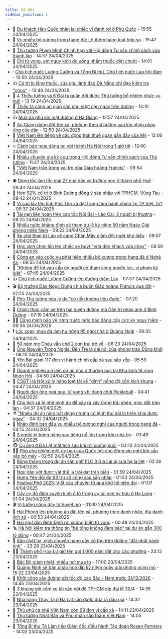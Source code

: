 ```yaml
---
title: Xã Hội
sidebar_position: 1
---
```


<!-- dantri-xa-hoi:START -->
- 🫣 [Du khách Hàn Quốc nhận lại chiếc ví đánh rơi ở Phú Quốc](https://dantri.com.vn/xa-hoi/du-khach-han-quoc-nhan-lai-chiec-vi-danh-roi-o-phu-quoc-20250424191541056.htm) - 15:55 24/04/2025
- 💼 [Vụ nhiều bộ xương trong hang đá: Lộ thêm hàng loạt hộp sọ](https://dantri.com.vn/xa-hoi/vu-nhieu-bo-xuong-trong-hang-da-lo-them-hang-loat-hop-so-20250424215626842.htm) - 15:47 24/04/2025
- 🎊 [Thủ tướng Phạm Minh Chính họp với Hội đồng Tư vấn chính sách vừa thành lập](https://dantri.com.vn/xa-hoi/thu-tuong-pham-minh-chinh-hop-voi-hoi-dong-tu-van-chinh-sach-vua-thanh-lap-20250424210100196.htm) - 14:57 24/04/2025
- 🙉 [Chị tử vong, em nguy kịch do uống nhầm thuốc diệt chuột](https://dantri.com.vn/xa-hoi/chi-tu-vong-em-nguy-kich-do-uong-nham-thuoc-diet-chuot-20250424192419425.htm) - 14:01 24/04/2025
- 🕯 [Chủ tịch nước Lương Cường và Tổng Bí thư, Chủ tịch nước Lào hội đàm](https://dantri.com.vn/xa-hoi/chu-tich-nuoc-luong-cuong-va-tong-bi-thu-chu-tich-nuoc-lao-hoi-dam-20250424204542968.htm) - 13:50 24/04/2025
- 👍 [Cử tri lo lắng thuốc, sữa giả, lãnh đạo Đà Nẵng chỉ đạo kiểm tra &quot;nóng&quot;](https://dantri.com.vn/xa-hoi/cu-tri-lo-lang-thuoc-sua-gia-lanh-dao-da-nang-chi-dao-kiem-tra-nong-20250424175948875.htm) - 13:46 24/04/2025
- 🤖 [4 Thiếu tướng và 6 Đại tá quân đội được Thủ tướng bổ nhiệm chức vụ mới](https://dantri.com.vn/xa-hoi/4-thieu-tuong-va-6-dai-ta-quan-doi-duoc-thu-tuong-bo-nhiem-chuc-vu-moi-20250424200647173.htm) - 13:19 24/04/2025
- 🙉 [Thiếu tá công an giúp sản phụ vượt cạn ngay trên đường](https://dantri.com.vn/xa-hoi/thieu-ta-cong-an-giup-san-phu-vuot-can-ngay-tren-duong-20250424190027449.htm) - 13:10 24/04/2025
- 👍 [Mưa đá phủ kín mặt đường ở Hà Giang](https://dantri.com.vn/xa-hoi/mua-da-phu-kin-mat-duong-o-ha-giang-20250424192159154.htm) - 12:57 24/04/2025
- 🗽 [An Giang dừng đặt tên xã, phường theo 4 hướng sau khi nhận phản ứng của dân](https://dantri.com.vn/xa-hoi/an-giang-dung-dat-ten-xa-phuong-theo-4-huong-sau-khi-nhan-phan-ung-cua-dan-20250424172510886.htm) - 12:50 24/04/2025
- 🗽 [Việt Nam lên tiếng về các động thái thuế quan gần đây của Mỹ](https://dantri.com.vn/xa-hoi/viet-nam-len-tieng-ve-cac-dong-thai-thue-quan-gan-day-cua-my-20250424174146345.htm) - 12:06 24/04/2025
- 🔥 [Cảnh báo mưa dông tại nội thành Hà Nội trong 1 giờ tới](https://dantri.com.vn/xa-hoi/canh-bao-mua-dong-tai-noi-thanh-ha-noi-trong-1-gio-toi-20250424184224553.htm) - 12:00 24/04/2025
- 🦒 [Nhiều chuyên gia kỳ cựu trong Hội đồng Tư vấn chính sách của Thủ tướng](https://dantri.com.vn/xa-hoi/nhieu-chuyen-gia-ky-cuu-trong-hoi-dong-tu-van-chinh-sach-cua-thu-tuong-20250424181956063.htm) - 11:47 24/04/2025
- 🧐 [&quot;Việt Nam trân trọng vai trò của Giáo hoàng Francis&quot;](https://dantri.com.vn/xa-hoi/viet-nam-tran-trong-vai-tro-cua-giao-hoang-francis-20250424164325005.htm) - 09:54 24/04/2025
- ⛽️ [Dông lốc làm tốc mái 27 nhà dân và trường học ở thành phố Huế](https://dantri.com.vn/xa-hoi/dong-loc-lam-toc-mai-27-nha-dan-va-truong-hoc-o-thanh-pho-hue-20250424161744989.htm) - 09:43 24/04/2025
- 🚀 [Hơn 92% cử tri ở Bình Dương đồng ý sáp nhập với TPHCM, Vũng Tàu](https://dantri.com.vn/xa-hoi/hon-92-cu-tri-o-binh-duong-dong-y-sap-nhap-voi-tphcm-vung-tau-20250424155204414.htm) - 09:42 24/04/2025
- 🦒 [Vì sao lấy tên tỉnh Phú Thọ và đặt trung tâm hành chính tại TP Việt Trì?](https://dantri.com.vn/xa-hoi/vi-sao-lay-ten-tinh-phu-tho-va-dat-trung-tam-hanh-chinh-tai-tp-viet-tri-20250424161355998.htm) - 09:37 24/04/2025
- 🦅 [Tai nạn liên hoàn trên cao tốc Nội Bài - Lào Cai, 2 người bị thương](https://dantri.com.vn/xa-hoi/tai-nan-lien-hoan-tren-cao-toc-noi-bai-lao-cai-2-nguoi-bi-thuong-20250424162006130.htm) - 09:25 24/04/2025
- 🚀 [Nhiều nước khẳng định sẽ tham dự lễ kỷ niệm 50 năm Ngày Giải phóng miền Nam](https://dantri.com.vn/xa-hoi/nhieu-nuoc-khang-dinh-se-tham-du-le-ky-niem-50-nam-ngay-giai-phong-mien-nam-20250424161731065.htm) - 09:22 24/04/2025
- 🦅 [Xe chở than từ Lào về cảng Chân Mây giảm đột ngột khó hiểu](https://dantri.com.vn/xa-hoi/xe-cho-than-tu-lao-ve-cang-chan-may-giam-dot-ngot-kho-hieu-20250424154758911.htm) - 09:07 24/04/2025
- 🤠 [Học sinh chen lấn lên chiếc xe buýt &quot;vừa đón khách vừa chạy&quot;](https://dantri.com.vn/xa-hoi/hoc-sinh-chen-lan-len-chiec-xe-buyt-vua-don-khach-vua-chay-20250424153315066.htm) - 08:59 24/04/2025
- 💄 [Công an vào cuộc vụ phát hiện nhiều bộ xương trong hang đá ở Nghệ An](https://dantri.com.vn/xa-hoi/cong-an-vao-cuoc-vu-phat-hien-nhieu-bo-xuong-trong-hang-da-o-nghe-an-20250424140105028.htm) - 08:55 24/04/2025
- 🥷 [&quot;Không để lọt vào cấp ủy người có tham vọng quyền lực, vi phạm kỷ luật&quot;](https://dantri.com.vn/xa-hoi/khong-de-lot-vao-cap-uy-nguoi-co-tham-vong-quyen-luc-vi-pham-ky-luat-20250424143840858.htm) - 07:45 24/04/2025
- 👍 [Chủ tịch nước Lương Cường lên đường thăm Lào](https://dantri.com.vn/xa-hoi/chu-tich-nuoc-luong-cuong-len-duong-tham-lao-20250424143026765.htm) - 07:37 24/04/2025
- 🎬 [Bộ trưởng Đào Ngọc Dung chia buồn Giáo hoàng Francis qua đời](https://dantri.com.vn/xa-hoi/bo-truong-dao-ngoc-dung-chia-buon-giao-hoang-francis-qua-doi-20250424135740023.htm) - 07:25 24/04/2025
- 🦒 [Phó Thủ tướng nêu lý do &quot;có tiền không tiêu được&quot;](https://dantri.com.vn/xa-hoi/pho-thu-tuong-neu-ly-do-co-tien-khong-tieu-duoc-20250424141435305.htm) - 07:20 24/04/2025
- 🌊 [Chính thức cấm xe trên hai tuyến đường mà Dân trí phản ánh ở Bình Dương](https://dantri.com.vn/xa-hoi/chinh-thuc-cam-xe-tren-hai-tuyen-duong-ma-dan-tri-phan-anh-o-binh-duong-20250424132258004.htm) - 07:19 24/04/2025
- 🧑‍💻 [Căng mình bảo vệ rừng trước mức báo động cấp cực kỳ nguy hiểm](https://dantri.com.vn/xa-hoi/cang-minh-bao-ve-rung-truoc-muc-bao-dong-cap-cuc-ky-nguy-hiem-20250424124358100.htm) - 06:34 24/04/2025
- 🕴 [Lốc xoáy, mưa đá làm hư hỏng 95 ngôi nhà ở Quảng Ngãi](https://dantri.com.vn/xa-hoi/loc-xoay-mua-da-lam-hu-hong-95-ngoi-nha-o-quang-ngai-20250424130805513.htm) - 06:32 24/04/2025
- 🤔 [50 năm mẹ Cháu vẫn chờ 2 con trai trở về](https://dantri.com.vn/xa-hoi/50-nam-me-chau-van-cho-2-con-trai-tro-ve-20250421115546950.htm) - 06:23 24/04/2025
- 💄 [Ông Nguyễn Trọng Nghĩa: Bến Tre là cái nôi của phong trào Đồng khởi](https://dantri.com.vn/xa-hoi/ong-nguyen-trong-nghia-ben-tre-la-cai-noi-cua-phong-trao-dong-khoi-20250424112112938.htm) - 06:10 24/04/2025
- 🧠 [Yên Bái giảm 117 đơn vị hành chính cấp xã sau sắp xếp](https://dantri.com.vn/xa-hoi/yen-bai-giam-117-don-vi-hanh-chinh-cap-xa-sau-sap-xep-20250424122853809.htm) - 05:59 24/04/2025
- 🦣 [Doanh nghiệp xin làm dự án nhà ở thương mại tại Khu kinh tế rộng Nhơn Hội](https://dantri.com.vn/xa-hoi/doanh-nghiep-xin-lam-du-an-nha-o-thuong-mai-tai-khu-kinh-te-rong-nhon-hoi-20250424113526894.htm) - 04:50 24/04/2025
- 💫 [CSGT Hà Nội xử lý hàng loạt tài xế &quot;dính&quot; nồng độ cồn kịch khung](https://dantri.com.vn/xa-hoi/csgt-ha-noi-xu-ly-hang-loat-tai-xe-dinh-nong-do-con-kich-khung-20250424112608394.htm) - 04:47 24/04/2025
- 🚀 [Người đàn ông ngã quỵ, tử vong khi đang chơi Pickleball](https://dantri.com.vn/xa-hoi/nguoi-dan-ong-nga-quy-tu-vong-khi-dang-choi-pickleball-20250424112540369.htm) - 04:41 24/04/2025
- 🤔 [Chủ tịch xã bị phê bình do để xảy ra xây dựng trái phép, múc đất tràn lan](https://dantri.com.vn/xa-hoi/chu-tich-xa-bi-phe-binh-do-de-xay-ra-xay-dung-trai-phep-muc-dat-tran-lan-20250424111246100.htm) - 04:37 24/04/2025
- ⚗️ [&quot;Nhiều dự án nằm bất động nhưng có lệnh thu hồi là triển khai được ngay&quot;](https://dantri.com.vn/xa-hoi/nhieu-du-an-nam-bat-dong-nhung-co-lenh-thu-hoi-la-trien-khai-duoc-ngay-20250424112527207.htm) - 04:32 24/04/2025
- 🫶 [Nhận định ban đầu vụ nhiều bộ xương nghi của người trong hang đá](https://dantri.com.vn/xa-hoi/nhan-dinh-ban-dau-vu-nhieu-bo-xuong-nghi-cua-nguoi-trong-hang-da-20250424103047187.htm) - 04:15 24/04/2025
- 🌮 [3 người bị bỏng nặng sau tiếng nổ lớn trong khu nhà trọ](https://dantri.com.vn/xa-hoi/3-nguoi-bi-bong-nang-sau-tieng-no-lon-trong-khu-nha-tro-20250424103128709.htm) - 03:49 24/04/2025
- 🐵 [Cụ ông ở Đà Lạt mất tích sau khi rơi xuống suối](https://dantri.com.vn/xa-hoi/cu-ong-o-da-lat-mat-tich-sau-khi-roi-xuong-suoi-20250424094438676.htm) - 03:10 24/04/2025
- 🧑‍🏫 [Phó chủ nhiệm một ủy ban của Quốc hội chủ động xin nghỉ khi sắp xếp bộ máy](https://dantri.com.vn/xa-hoi/pho-chu-nhiem-mot-uy-ban-cua-quoc-hoi-chu-dong-xin-nghi-khi-sap-xep-bo-may-20250424092111047.htm) - 02:50 24/04/2025
- 💫 [Rừng thông trong dự án sân golf FLC ở Gia Lai bị cưa hạ la liệt](https://dantri.com.vn/xa-hoi/rung-thong-trong-du-an-san-golf-flc-o-gia-lai-bi-cua-ha-la-liet-20250424085819255.htm) - 02:36 24/04/2025
- 🦩 [Ngư dân vớt được vật thể lạ trôi dạt trên biển](https://dantri.com.vn/xa-hoi/ngu-dan-vot-duoc-vat-the-la-troi-dat-tren-bien-20250424083141760.htm) - 01:59 24/04/2025
- 🦄 [Hưng Yên dôi dư 63 trụ sở công sau sáp nhập](https://dantri.com.vn/xa-hoi/hung-yen-doi-du-63-tru-so-cong-sau-sap-nhap-20250424081403816.htm) - 01:53 24/04/2025
- 💂 [Festival Phở 2025: Viết câu chuyện từ quá khứ tới hiện đại](https://dantri.com.vn/xa-hoi/festival-pho-2025-viet-cau-chuyen-tu-qua-khu-toi-hien-dai-20250424075500928.htm) - 01:07 24/04/2025
- 💄 [Cây cọ đổ đâm xuyên kính ô tô trong vụ tai nạn hy hữu ở Hạ Long](https://dantri.com.vn/xa-hoi/cay-co-do-dam-xuyen-kinh-o-to-trong-vu-tai-nan-hy-huu-o-ha-long-20250424075543376.htm) - 01:04 24/04/2025
- 🎬 [Vị tướng sống dậy từ huyệt mộ](https://dantri.com.vn/xa-hoi/vi-tuong-song-day-tu-huyet-mo-20250411121044173.htm) - 01:00 24/04/2025
- 👀 [Hải Phòng lên phương án đặt tên xã, phường theo danh nhân, địa danh lịch sử](https://dantri.com.vn/xa-hoi/hai-phong-len-phuong-an-dat-ten-xa-phuong-theo-danh-nhan-dia-danh-lich-su-20250424073131808.htm) - 00:53 24/04/2025
- 💃 [Hai ngư dân Bình Định rơi xuống biển tử vong](https://dantri.com.vn/xa-hoi/hai-ngu-dan-binh-dinh-roi-xuong-bien-tu-vong-20250423221737248.htm) - 00:48 24/04/2025
- 🪜 [Hà Nội kiểm tra thông tin &quot;bê tông không đảm bảo&quot; tại dự án gần 300 tỷ đồng](https://dantri.com.vn/xa-hoi/ha-noi-kiem-tra-thong-tin-be-tong-khong-dam-bao-tai-du-an-gan-300-ty-dong-20250424071836123.htm) - 00:47 24/04/2025
- 📝 [Sắp chặt hạ, dịch chuyển hàng cây cổ thụ trên đường &quot;đắt nhất hành tinh&quot;](https://dantri.com.vn/xa-hoi/sap-chat-ha-dich-chuyen-hang-cay-co-thu-tren-duong-dat-nhat-hanh-tinh-20250421152433592.htm) - 23:28 23/04/2025
- 🧑‍💻 [Thành phố Hoa Lư giữ tên gọi 1.000 năm đặt cho các phường](https://dantri.com.vn/xa-hoi/thanh-pho-hoa-lu-giu-ten-goi-1000-nam-dat-cho-cac-phuong-20250422152654055.htm) - 23:12 23/04/2025
- 👺 [Bắc Bộ giảm nhiệt, nhiều nơi mưa to](https://dantri.com.vn/xa-hoi/bac-bo-giam-nhiet-nhieu-noi-mua-to-20250423153559837.htm) - 17:00 23/04/2025
- 🌮 [Quảng Ninh sẽ bắn pháo hoa dịp kỷ niệm ngày giải phóng vùng mỏ](https://dantri.com.vn/xa-hoi/quang-ninh-se-ban-phao-hoa-dip-ky-niem-ngay-giai-phong-vung-mo-20250423220543480.htm) - 15:22 23/04/2025
- 🤭 [Khởi công xây đường sắt tốc độ cao Bắc - Nam trước 31/12/2026](https://dantri.com.vn/xa-hoi/khoi-cong-xay-duong-sat-toc-do-cao-bac-nam-truoc-31122026-20250423213752883.htm) - 14:45 23/04/2025
- 💪 [3 khung giờ cấm xe tải vào nội đô TPHCM dịp đại lễ 30/4](https://dantri.com.vn/xa-hoi/3-khung-gio-cam-xe-tai-vao-noi-do-tphcm-dip-dai-le-304-20250423202701607.htm) - 14:35 23/04/2025
- 🧰 [Nhà hàng Thủy Tạ ở Đà Lạt sắp được đưa ra đấu giá](https://dantri.com.vn/xa-hoi/nha-hang-thuy-ta-o-da-lat-sap-duoc-dua-ra-dau-gia-20250423210852673.htm) - 14:32 23/04/2025
- 🤡 [Thủ phủ cà phê Việt Nam còn 68 đơn vị cấp xã](https://dantri.com.vn/xa-hoi/thu-phu-ca-phe-viet-nam-con-68-don-vi-cap-xa-20250423164033452.htm) - 14:11 23/04/2025
- 🦆 [Thủ tướng Nhật Bản và Phu nhân sắp thăm Việt Nam](https://dantri.com.vn/xa-hoi/thu-tuong-nhat-ban-va-phu-nhan-sap-tham-viet-nam-20250423210344369.htm) - 14:05 23/04/2025
- 🦍 [Tổng Bí thư Tô Lâm tiếp Giám đốc điều hành Tập đoàn Rosen Partners](https://dantri.com.vn/xa-hoi/tong-bi-thu-to-lam-tiep-giam-doc-dieu-hanh-tap-doan-rosen-partners-20250423204228751.htm) - 14:02 23/04/2025<!-- dantri-xa-hoi:END -->
